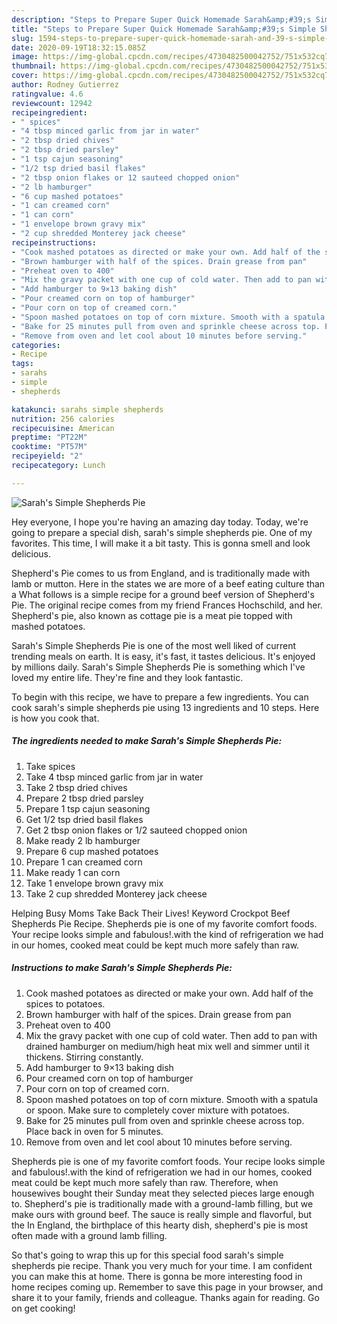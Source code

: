 ```yaml
---
description: "Steps to Prepare Super Quick Homemade Sarah&amp;#39;s Simple Shepherds Pie"
title: "Steps to Prepare Super Quick Homemade Sarah&amp;#39;s Simple Shepherds Pie"
slug: 1594-steps-to-prepare-super-quick-homemade-sarah-and-39-s-simple-shepherds-pie
date: 2020-09-19T18:32:15.085Z
image: https://img-global.cpcdn.com/recipes/4730482500042752/751x532cq70/sarahs-simple-shepherds-pie-recipe-main-photo.jpg
thumbnail: https://img-global.cpcdn.com/recipes/4730482500042752/751x532cq70/sarahs-simple-shepherds-pie-recipe-main-photo.jpg
cover: https://img-global.cpcdn.com/recipes/4730482500042752/751x532cq70/sarahs-simple-shepherds-pie-recipe-main-photo.jpg
author: Rodney Gutierrez
ratingvalue: 4.6
reviewcount: 12942
recipeingredient:
- " spices"
- "4 tbsp minced garlic from jar in water"
- "2 tbsp dried chives"
- "2 tbsp dried parsley"
- "1 tsp cajun seasoning"
- "1/2 tsp dried basil flakes"
- "2 tbsp onion flakes or 12 sauteed chopped onion"
- "2 lb hamburger"
- "6 cup mashed potatoes"
- "1 can creamed corn"
- "1 can corn"
- "1 envelope brown gravy mix"
- "2 cup shredded Monterey jack cheese"
recipeinstructions:
- "Cook mashed potatoes as directed or make your own. Add half of the spices to potatoes."
- "Brown hamburger with half of the spices. Drain grease from pan"
- "Preheat oven to 400"
- "Mix the gravy packet with one cup of cold water. Then add to pan with drained hamburger on medium/high heat mix well and simmer until it thickens. Stirring constantly."
- "Add hamburger to 9×13 baking dish"
- "Pour creamed corn on top of hamburger"
- "Pour corn on top of creamed corn."
- "Spoon mashed potatoes on top of corn mixture. Smooth with a spatula or spoon. Make sure to completely cover mixture with potatoes."
- "Bake for 25 minutes pull from oven and sprinkle cheese across top. Place back in oven for 5 minutes."
- "Remove from oven and let cool about 10 minutes before serving."
categories:
- Recipe
tags:
- sarahs
- simple
- shepherds

katakunci: sarahs simple shepherds 
nutrition: 256 calories
recipecuisine: American
preptime: "PT22M"
cooktime: "PT57M"
recipeyield: "2"
recipecategory: Lunch

---
```



![Sarah&#39;s Simple Shepherds Pie](https://img-global.cpcdn.com/recipes/4730482500042752/751x532cq70/sarahs-simple-shepherds-pie-recipe-main-photo.jpg)

Hey everyone, I hope you're having an amazing day today. Today, we're going to prepare a special dish, sarah&#39;s simple shepherds pie. One of my favorites. This time, I will make it a bit tasty. This is gonna smell and look delicious.

Shepherd&#39;s Pie comes to us from England, and is traditionally made with lamb or mutton. Here in the states we are more of a beef eating culture than a What follows is a simple recipe for a ground beef version of Shepherd&#39;s Pie. The original recipe comes from my friend Frances Hochschild, and her. Shepherd&#39;s pie, also known as cottage pie is a meat pie topped with mashed potatoes.

Sarah&#39;s Simple Shepherds Pie is one of the most well liked of current trending meals on earth. It is easy, it's fast, it tastes delicious. It's enjoyed by millions daily. Sarah&#39;s Simple Shepherds Pie is something which I've loved my entire life. They're fine and they look fantastic.


To begin with this recipe, we have to prepare a few ingredients. You can cook sarah&#39;s simple shepherds pie using 13 ingredients and 10 steps. Here is how you cook that.

<!--inarticleads1-->

##### The ingredients needed to make Sarah&#39;s Simple Shepherds Pie:

1. Take  spices
1. Take 4 tbsp minced garlic from jar in water
1. Take 2 tbsp dried chives
1. Prepare 2 tbsp dried parsley
1. Prepare 1 tsp cajun seasoning
1. Get 1/2 tsp dried basil flakes
1. Get 2 tbsp onion flakes or 1/2 sauteed chopped onion
1. Make ready 2 lb hamburger
1. Prepare 6 cup mashed potatoes
1. Prepare 1 can creamed corn
1. Make ready 1 can corn
1. Take 1 envelope brown gravy mix
1. Take 2 cup shredded Monterey jack cheese


Helping Busy Moms Take Back Their Lives! Keyword Crockpot Beef Shepherds Pie Recipe. Shepherds pie is one of my favorite comfort foods. Your recipe looks simple and fabulous!.with the kind of refrigeration we had in our homes, cooked meat could be kept much more safely than raw. 

<!--inarticleads2-->

##### Instructions to make Sarah&#39;s Simple Shepherds Pie:

1. Cook mashed potatoes as directed or make your own. Add half of the spices to potatoes.
1. Brown hamburger with half of the spices. Drain grease from pan
1. Preheat oven to 400
1. Mix the gravy packet with one cup of cold water. Then add to pan with drained hamburger on medium/high heat mix well and simmer until it thickens. Stirring constantly.
1. Add hamburger to 9×13 baking dish
1. Pour creamed corn on top of hamburger
1. Pour corn on top of creamed corn.
1. Spoon mashed potatoes on top of corn mixture. Smooth with a spatula or spoon. Make sure to completely cover mixture with potatoes.
1. Bake for 25 minutes pull from oven and sprinkle cheese across top. Place back in oven for 5 minutes.
1. Remove from oven and let cool about 10 minutes before serving.


Shepherds pie is one of my favorite comfort foods. Your recipe looks simple and fabulous!.with the kind of refrigeration we had in our homes, cooked meat could be kept much more safely than raw. Therefore, when housewives bought their Sunday meat they selected pieces large enough to. Shepherd&#39;s pie is traditionally made with a ground-lamb filling, but we make ours with ground beef. The sauce is really simple and flavorful, but the In England, the birthplace of this hearty dish, shepherd&#39;s pie is most often made with a ground lamb filling. 

So that's going to wrap this up for this special food sarah&#39;s simple shepherds pie recipe. Thank you very much for your time. I am confident you can make this at home. There is gonna be more interesting food in home recipes coming up. Remember to save this page in your browser, and share it to your family, friends and colleague. Thanks again for reading. Go on get cooking!
